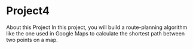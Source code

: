 # Project4

About this Project
In this project, you will build a route-planning algorithm like the one used in Google Maps to calculate the shortest path between two points on a map.
